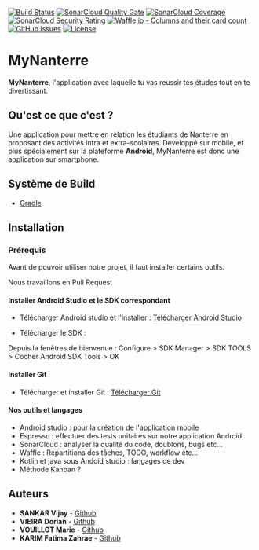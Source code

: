 [![Build Status](https://travis-ci.com/sankarvijay/myNanterre.svg?branch=master)](https://travis-ci.org/sankarvijay/myNanterre)
[![SonarCloud Quality Gate](https://sonarcloud.io/api/project_badges/measure?project=sankarvijay_myNanterre&metric=alert_status)](https://sonarcloud.io/dashboard?id=sankarvijay_myNanterre)
[![SonarCloud Coverage](https://sonarcloud.io/api/project_badges/measure?project=sankarvijay_myNanterre&metric=coverage)](https://sonarcloud.io/dashboard?id=sankarvijay_myNanterre)
[![SonarCloud Security Rating](https://sonarcloud.io/api/project_badges/measure?project=sankarvijay_myNanterre&metric=security_rating)](https://sonarcloud.io/dashboard?id=sankarvijay_myNanterre)
[![Waffle.io - Columns and their card count](https://badge.waffle.io/sankarvijay/myNanterre.svg?columns=all)](https://waffle.io/sankarvijay/myNanterre)
[![GitHub issues](https://img.shields.io/github/issues/sankarvijay/myNanterre.svg)](https://github.com/sankarvijay/myNanterre/issues)
[![License](https://img.shields.io/github/license/sankarvijay/myNanterre.svg?style=flat-square)](LICENSE)

# MyNanterre

**MyNanterre**, l'application avec laquelle tu vas reussir tes études tout en te divertissant. 

## Qu'est ce que c'est ?

Une application pour mettre en relation les étudiants de Nanterre en proposant des activités intra et extra-scolaires.
Développé sur mobile, et plus spécialement sur la plateforme **Android**, MyNanterre est donc une application sur smartphone.

## Système de Build
* [Gradle](https://gradle.org/)

## Installation

### Prérequis

Avant de pouvoir utiliser notre projet, il faut installer certains outils.

Nous travaillons en Pull Request

#### Installer Android Studio et le SDK correspondant

- Télécharger Android studio et l'installer : [Télécharger Android Studio](https://developer.android.com/studio/index.html)

- Télécharger le SDK : 

Depuis la fenêtres de bienvenue : 
Configure > SDK Manager > SDK TOOLS > Cocher Android SDK Tools > OK
  
#### Installer Git

- Télécharger et installer Git : [Télécharger Git](https://gitforwindows.org/)

#### Nos outils et langages
- Android studio : pour la création de l'application mobile
- Espresso : effectuer des tests unitaires sur notre application Android
- SonarCloud : analyser la qualité du code, doublons, bugs etc...
- Waffle : Répartitions des tâches, TODO, workflow etc...
- Kotlin et java sous Andoid studio : langages de dev
- Méthode Kanban ?

## Auteurs
* **SANKAR Vijay** - [Github](https://github.com/sankarvijay)
* **VIEIRA Dorian** - [Github](https://github.com/dorianvieira)
* **VOUILLOT Marie** - [Github](https://github.com/marievllt)
* **KARIM Fatima Zahrae** - [Github](https://github.com/KarimFatimazahrae)
